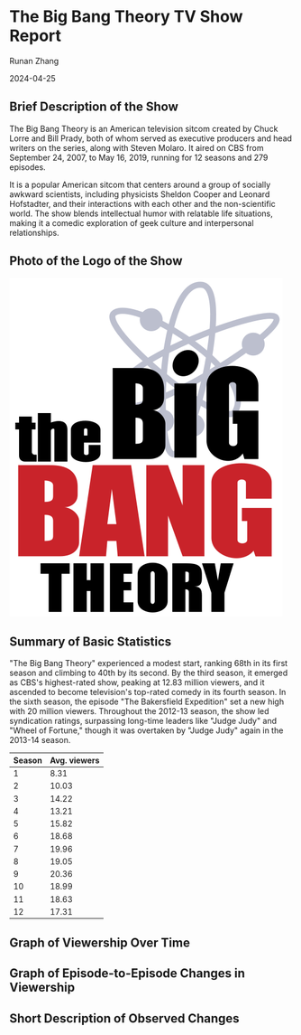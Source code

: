 # The Big Bang Theory TV Show Report
Runan Zhang

2024-04-25

## Brief Description of the Show
The Big Bang Theory is an American television sitcom created by Chuck Lorre and Bill Prady, both of whom served as executive producers and head writers on the series, along with Steven Molaro. It aired on CBS from September 24, 2007, to May 16, 2019, running for 12 seasons and 279 episodes.

It is a popular American sitcom that centers around a group of socially awkward scientists, including physicists Sheldon Cooper and Leonard Hofstadter, and their interactions with each other and the non-scientific world. The show blends intellectual humor with relatable life situations, making it a comedic exploration of geek culture and interpersonal relationships.

## Photo of the Logo of the Show
![The Big Bang Theory Series' logo](./TBBT_logo.png)

## Summary of Basic Statistics
"The Big Bang Theory" experienced a modest start, ranking 68th in its first season and climbing to 40th by its second. By the third season, it emerged as CBS's highest-rated show, peaking at 12.83 million viewers, and it ascended to become television's top-rated comedy in its fourth season. In the sixth season, the episode "The Bakersfield Expedition" set a new high with 20 million viewers. Throughout the 2012-13 season, the show led syndication ratings, surpassing long-time leaders like "Judge Judy" and "Wheel of Fortune," though it was overtaken by "Judge Judy" again in the 2013-14 season.


| Season | Avg. viewers |
| --- | --- |
| 1 | 8.31 |
| 2 | 10.03 |
| 3 | 14.22 |
| 4 | 13.21 |
| 5 | 15.82 |
| 6 | 18.68 |
| 7 | 19.96 |
| 8 | 19.05 |
| 9 | 20.36 |
| 10 | 18.99 |
| 11 | 18.63 |
| 12 | 17.31 |


## Graph of Viewership Over Time

## Graph of Episode-to-Episode Changes in Viewership

## Short Description of Observed Changes
